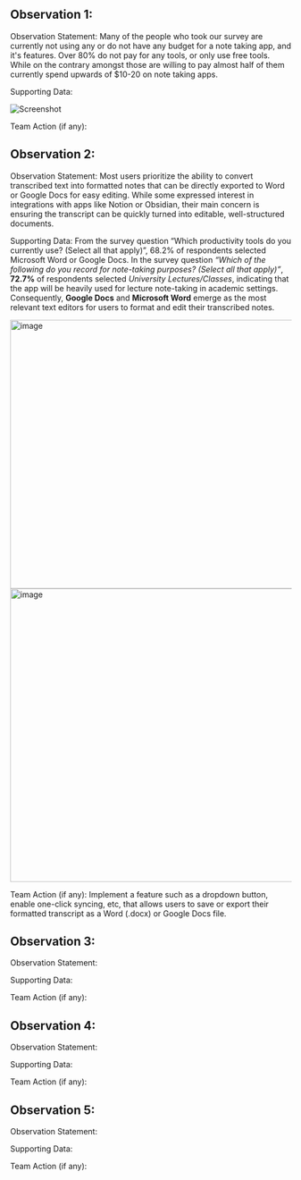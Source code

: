 ## Observation 1:

Observation Statement: Many of the people who took our survey are currently not using any or do not have any budget for a note taking app, and it's features. Over 80% do not pay for any tools, or only use free tools. While on the contrary amongst those are willing to pay almost half of them currently spend upwards of $10-20 on note taking apps. 

Supporting Data:

![Screenshot](https://drive.google.com/uc?export=view&id=1nmZl12kcOgqpyR3IKLZsVExIGFAnK2hv)

Team Action (if any): 



## Observation 2:

Observation Statement:
Most users prioritize the ability to convert transcribed text into formatted notes that can be directly exported to Word or Google Docs for easy editing. While some expressed interest in integrations with apps like Notion or Obsidian, their main concern is ensuring the transcript can be quickly turned into editable, well-structured documents.

Supporting Data:
From the survey question “Which productivity tools do you currently use? (Select all that apply)”, 68.2% of respondents selected Microsoft Word or Google Docs. In the survey question *“Which of the following do you record for note-taking purposes? (Select all that apply)”*, **72.7%** of respondents selected *University Lectures/Classes*, indicating that the app will be heavily used for lecture note-taking in academic settings. Consequently, **Google Docs** and **Microsoft Word** emerge as the most relevant text editors for users to format and edit their transcribed notes.

<img width="1105" height="481" alt="image" src="https://github.com/user-attachments/assets/bcef7897-2ca2-476a-90a8-67a0af199891" />
<img width="1218" height="525" alt="image" src="https://github.com/user-attachments/assets/de386b11-09d3-4222-8a67-23a150ce9a7e" />




Team Action (if any):
Implement a feature such as a dropdown button, enable one-click syncing, etc, that allows users to save or export their formatted transcript as a Word (.docx) or Google Docs file.


## Observation 3:

Observation Statement:

Supporting Data:

Team Action (if any):




## Observation 4:

Observation Statement:

Supporting Data:

Team Action (if any):




## Observation 5:

Observation Statement:

Supporting Data:

Team Action (if any):
